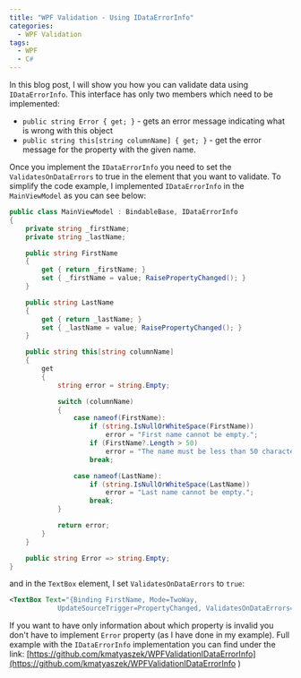 ```yaml
---
title: "WPF Validation - Using IDataErrorInfo"
categories:
  - WPF Validation
tags:
  - WPF
  - C#
---
```

In this blog post, I will show you how you can validate data using `IDataErrorInfo`. This interface has only two members which need to be implemented:
* `public string Error { get; }` - gets an error message indicating what is wrong with this object
* `public string this[string columnName] { get; }` - get the error message for the property with the given name.

Once you implement the `IDataErrorInfo` you need to set the `ValidatesOnDataErrors` to true in the element that you want to validate.
To simplify the code example, I implemented `IDataErrorInfo` in the `MainViewModel` as you can see below:

~~~ csharp
public class MainViewModel : BindableBase, IDataErrorInfo
{
    private string _firstName;
    private string _lastName;

    public string FirstName
    {
        get { return _firstName; }
        set { _firstName = value; RaisePropertyChanged(); }
    }              

    public string LastName
    {
        get { return _lastName; }
        set { _lastName = value; RaisePropertyChanged(); }
    }

    public string this[string columnName]
    {
        get
        {
            string error = string.Empty;

            switch (columnName)
            {
                case nameof(FirstName):
                    if (string.IsNullOrWhiteSpace(FirstName))
                        error = "First name cannot be empty.";
                    if (FirstName?.Length > 50)
                        error = "The name must be less than 50 characters.";
                    break;

                case nameof(LastName):
                    if (string.IsNullOrWhiteSpace(LastName))
                        error = "Last name cannot be empty.";
                    break;
            }

            return error;
        }
    }

    public string Error => string.Empty;
}
~~~

and in the `TextBox` element, I set `ValidatesOnDataErrors` to `true`:

~~~ xml
<TextBox Text="{Binding FirstName, Mode=TwoWay,
            UpdateSourceTrigger=PropertyChanged, ValidatesOnDataErrors=True}" />
~~~

 If you want to have only information about which property is invalid you don't have to implement `Error` property (as I have done in my example). Full example with the `IDataErrorInfo` implementation you can find under the link: [https://github.com/kmatyaszek/WPFValidationIDataErrorInfo](https://github.com/kmatyaszek/WPFValidationIDataErrorInfo )

